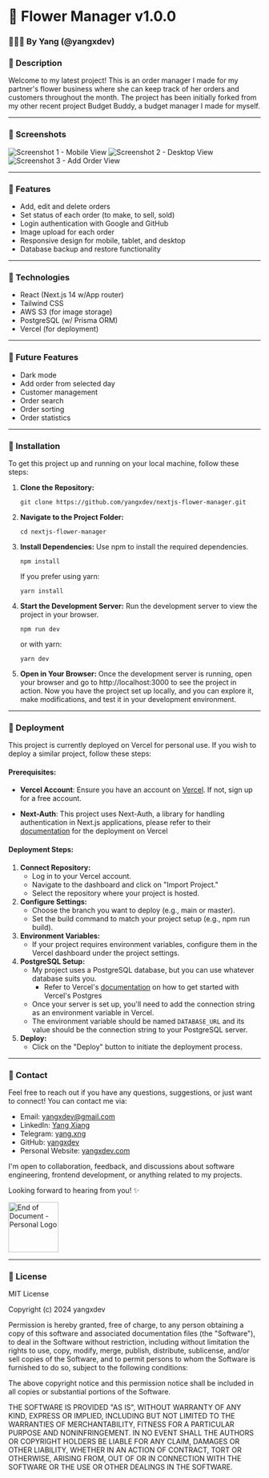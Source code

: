 # 🌷 Flower Manager v1.0.0
### 👨🏻‍💻 By Yang (@yangxdev)

### 🌸 Description
Welcome to my latest project! This is an order manager I made for my partner's flower business where she can keep track of her orders and customers throughout the month. The project has been initially forked from my other recent project Budget Buddy, a budget manager I made for myself.

---

### 🌼 Screenshots
![Screenshot 1 - Mobile View](/public/screenshots/1_mobile_no_details.jpg)
![Screenshot 2 - Desktop View](/public/screenshots/2_desktop_with_details.jpg)
![Screenshot 3 - Add Order View](/public/screenshots/3_desktop_add_order.jpg)

---

### 💐 Features
- Add, edit and delete orders
- Set status of each order (to make, to sell, sold)
- Login authentication with Google and GitHub 
- Image upload for each order
- Responsive design for mobile, tablet, and desktop
- Database backup and restore functionality

---

### 🌹 Technologies
- React (Next.js 14 w/App router)
- Tailwind CSS
- AWS S3 (for image storage)
- PostgreSQL (w/ Prisma ORM)
- Vercel (for deployment)

---

### 🌺 Future Features
- Dark mode
- Add order from selected day
- Customer management
- Order search
- Order sorting
- Order statistics

---

### 🌱 Installation

To get this project up and running on your local machine, follow these steps:

1. **Clone the Repository:**
   ```
   git clone https://github.com/yangxdev/nextjs-flower-manager.git
   ```
2. **Navigate to the Project Folder:**
   ```
   cd nextjs-flower-manager
   ```
3. **Install Dependencies:**
   Use npm to install the required dependencies.
   ```
   npm install
   ```
   If you prefer using yarn:
   ```
   yarn install
   ```
4. **Start the Development Server:**
   Run the development server to view the project in your browser.
   ```
   npm run dev
   ```
   or with yarn:
   ```
   yarn dev
   ```
5. **Open in Your Browser:**
   Once the development server is running, open your browser and go to http://localhost:3000 to see the project in action.
   Now you have the project set up locally, and you can explore it, make modifications, and test it in your development environment.

---

### 🍃 Deployment
This project is currently deployed on Vercel for personal use. If you wish to deploy a similar project, follow these steps:

#### Prerequisites:

- **Vercel Account**: Ensure you have an account on [Vercel](https://vercel.com). If not, sign up for a free account.

- **Next-Auth**: This project uses Next-Auth, a library for handling authentication in Next.js applications, please refer to their [documentation](https://next-auth.js.org/deployment) for the deployment on Vercel

#### Deployment Steps:

1. **Connect Repository:**
   - Log in to your Vercel account.
   - Navigate to the dashboard and click on "Import Project."
   - Select the repository where your project is hosted.
2. **Configure Settings:**
   - Choose the branch you want to deploy (e.g., main or master).
   - Set the build command to match your project setup (e.g., npm run build).
3. **Environment Variables:**
   - If your project requires environment variables, configure them in the Vercel dashboard under the project settings.
4. **PostgreSQL Setup:**
   - My project uses a PostgreSQL database, but you can use whatever database suits you.
      - Refer to Vercel's [documentation](https://vercel.com/docs/storage/vercel-postgres/quickstart) on how to get started with Vercel's Postgres
   - Once your server is set up, you'll need to add the connection string as an environment variable in Vercel.
   - The environment variable should be named `DATABASE_URL` and its value should be the connection string to your PostgreSQL server.
5. **Deploy:**
   - Click on the "Deploy" button to initiate the deployment process.

---
   
### 🌿 Contact

Feel free to reach out if you have any questions, suggestions, or just want to connect! You can contact me via:

- Email: yangxdev@gmail.com
- LinkedIn: [Yang Xiang](https://www.linkedin.com/in/yangxng/)
- Telegram: [yang.xng](https://t.me/yangxng)
- GitHub: [yangxdev](https://github.com/yangxdev)
- Personal Website: [yangxdev.com](https://www.yangxdev.com)

I'm open to collaboration, feedback, and discussions about software engineering, frontend development, or anything related to my projects.

Looking forward to hearing from you! ✨

 <img src="./public/logo_small_gray.jpg" alt="End of Document - Personal Logo" width="100">

---

### 💮 License

MIT License

Copyright (c) 2024 yangxdev

Permission is hereby granted, free of charge, to any person obtaining a copy
of this software and associated documentation files (the "Software"), to deal
in the Software without restriction, including without limitation the rights
to use, copy, modify, merge, publish, distribute, sublicense, and/or sell
copies of the Software, and to permit persons to whom the Software is
furnished to do so, subject to the following conditions:

The above copyright notice and this permission notice shall be included in all
copies or substantial portions of the Software.

THE SOFTWARE IS PROVIDED "AS IS", WITHOUT WARRANTY OF ANY KIND, EXPRESS OR
IMPLIED, INCLUDING BUT NOT LIMITED TO THE WARRANTIES OF MERCHANTABILITY,
FITNESS FOR A PARTICULAR PURPOSE AND NONINFRINGEMENT. IN NO EVENT SHALL THE
AUTHORS OR COPYRIGHT HOLDERS BE LIABLE FOR ANY CLAIM, DAMAGES OR OTHER
LIABILITY, WHETHER IN AN ACTION OF CONTRACT, TORT OR OTHERWISE, ARISING FROM,
OUT OF OR IN CONNECTION WITH THE SOFTWARE OR THE USE OR OTHER DEALINGS IN THE
SOFTWARE.

